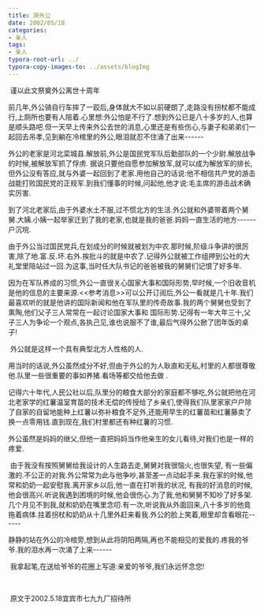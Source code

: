 ```yaml
---
title: 哭外公
date: 2002/05/18
categories: 
- 亲人 
tags: 
- 亲人
typora-root-url: ../
typora-copy-images-to: ../assets/blogImg
---
```


​         谨以此文祭奠外公离世十周年            



​         前几年,外公骑自行车摔了一跤后,身体就大不如以前硬朗了,走路没有拐杖都不能成行,上厕所也要有人陪着.心里想:外公怕是不行了.想到外公已是八十多岁的人,也算是顺头路吧.但一天早上传来外公去世的消息,心里还是有些伤心,与妻子和弟弟们一起回去吊孝,见到躺在冷棺里的外公,眼泪就忍不住涌了出来------

​          外公的老家是河北栾城县.解放前,外公是国民党军队后勤部队的一个少尉.解放战争的时候,被解放军抓了俘虏.   据说只要他自愿参加解放军,就可以成为解放军的排长,但外公没有答应,就与外婆一起回到了老家.用他自己的话说:他不相信共产党的游击战能打败国民党的正规军.到我们懂事的时候,问起他,他才说:毛主席的游击战术确实厉害.

​           到了河北老家后,由于外婆水土不服,过不惯北方的生活.外公就和外婆带着两个舅舅.大姨.小姨一起举家迁到了我的老家,也就是我的爸爸.妈妈一直生活的地方------户沉垸.

​           由于外公当过国民党兵,在划成分的时候就被划为中农.那时候,阶级斗争讲的很厉害,除了地.富.反.坏.右外.挨批斗的就是中农了.记得外公就被工作组押到公社的大礼堂里陪站过一回.为这事,当时任大队书记的爸爸被我的舅舅们记恨了好多年.

​           因为在军队养成的习惯,外公一直很关心国家大事和国际形势,早时候,一个旧收音机是他的信息的主要来源.<<参考消息>>可以公开订阅后,外公一看就是几十年.我们最喜欢听的就是他讲的国际新闻和他在军队里的传奇故事.我的两个舅舅也受到了熏陶,他们父子三人常常在一起讨论国家大事和 国际形势.记得有一年大年三十,父子三人为争论一个观点,各执己见,谁也说服不了谁,最后气得外公掀了团年饭的桌子!

​            外公就是这样一个具有典型北方人性格的人.

​            用当时的话说,外公虽然成分不好,但由于外公的为人耿直和无私,村里的人都很尊敬他.队里一些很重要的事如养猪.看场等都交给他去做 .

​            记得六十年代,人民公社以后,队里分的粮食大部分的家庭都不够吃,外公就把他在河北老家学的红薯温室育苗的技术无偿的传授给了乡亲们,使得我们队里家家户户除了自家的自留地能种上红薯以弥补粮食不足外,还能用早生的红薯苗和红薯藤卖了换一点零用钱.直到现在,我们村里都还有种红薯的习惯. 

​            外公虽然是妈妈的继父,但他一直把妈妈当作他亲生的女儿看待,对我们也是一样的疼爱.

​           由于我没有按照舅舅给我设计的人生路去走,舅舅对我很恼火,也很失望, 有一些偏激的.不公正的对我.外公常常为此与他争吵,甚至差一点动起手来.我在家的时候,他常和奶奶一起安慰我.离开家乡以后,他一直在打听我的状况,  有我的好消息的时候,他会很高兴.听说我遇到困境的时候,他会很伤心.为了我,他和舅舅不知吵了好多架.几个月见不到我,就和奶奶在嘴里念叨.有一次,听说我从外面回来,八十多岁的他竟拖着病体.拄着拐杖和奶奶从十几里外赶来看我.外公的脸上笑着,眼里却含看眼花------

​           静静的站在外公的冷棺旁,想到从此将阴阳两隔,再也不能相见的爱我的.疼我的爷爷.我的泪水再一次涌了上来------

​           我拿起笔,在送给爷爷的花圈上写道:亲爱的爷爷,我们永远怀念您!



​                                                                 

 

​                     原文于2002.5.18宜宾市七九九厂招待所
